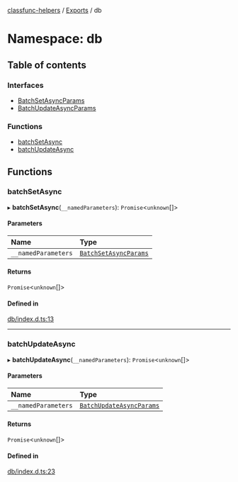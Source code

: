 [classfunc-helpers](../README.md) / [Exports](../modules.md) / db

# Namespace: db

## Table of contents

### Interfaces

- [BatchSetAsyncParams](../interfaces/db.BatchSetAsyncParams.md)
- [BatchUpdateAsyncParams](../interfaces/db.BatchUpdateAsyncParams.md)

### Functions

- [batchSetAsync](db.md#batchsetasync)
- [batchUpdateAsync](db.md#batchupdateasync)

## Functions

### batchSetAsync

▸ **batchSetAsync**(`__namedParameters`): `Promise`<`unknown`[]\>

#### Parameters

| Name | Type |
| :------ | :------ |
| `__namedParameters` | [`BatchSetAsyncParams`](../interfaces/db.BatchSetAsyncParams.md) |

#### Returns

`Promise`<`unknown`[]\>

#### Defined in

[db/index.d.ts:13](https://github.com/ClassFunc/classfunc-helpers/blob/4a1d87e/db/index.d.ts#L13)

___

### batchUpdateAsync

▸ **batchUpdateAsync**(`__namedParameters`): `Promise`<`unknown`[]\>

#### Parameters

| Name | Type |
| :------ | :------ |
| `__namedParameters` | [`BatchUpdateAsyncParams`](../interfaces/db.BatchUpdateAsyncParams.md) |

#### Returns

`Promise`<`unknown`[]\>

#### Defined in

[db/index.d.ts:23](https://github.com/ClassFunc/classfunc-helpers/blob/4a1d87e/db/index.d.ts#L23)
